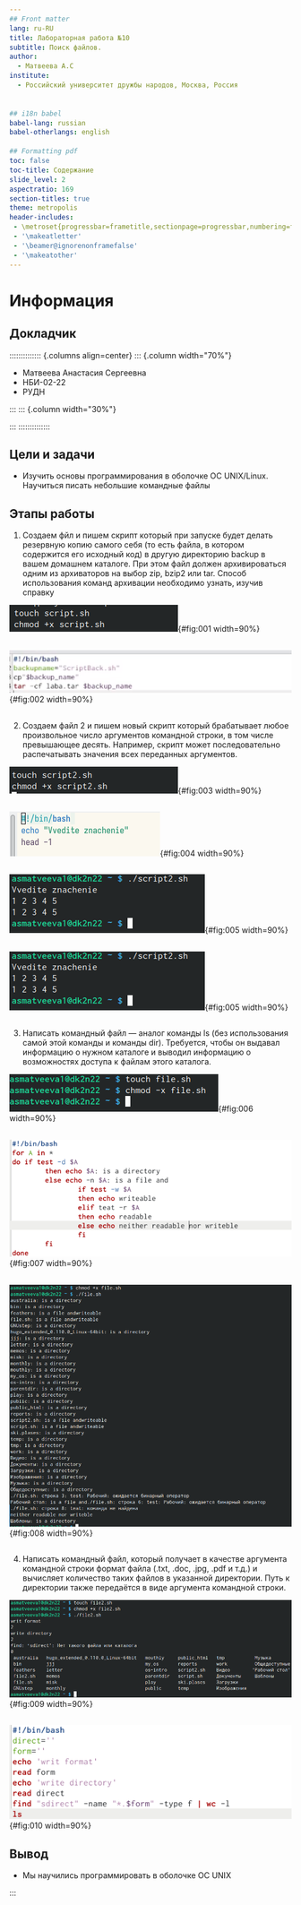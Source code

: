 ```yaml
---
## Front matter
lang: ru-RU
title: Лабораторная работа №10
subtitle: Поиск файлов.
author:
  - Матвеева А.С
institute:
  - Российский университет дружбы народов, Москва, Россия


## i18n babel
babel-lang: russian
babel-otherlangs: english

## Formatting pdf
toc: false
toc-title: Содержание
slide_level: 2
aspectratio: 169
section-titles: true
theme: metropolis
header-includes:
 - \metroset{progressbar=frametitle,sectionpage=progressbar,numbering=fraction}
 - '\makeatletter'
 - '\beamer@ignorenonframefalse'
 - '\makeatother'
---
```


# Информация

## Докладчик

:::::::::::::: {.columns align=center}
::: {.column width="70%"}

  * Матвеева Анастасия Сергеевна 
  * НБИ-02-22
  * РУДН 


:::
::: {.column width="30%"}



:::
::::::::::::::


## Цели и задачи

- Изучить основы программирования в оболочке ОС UNIX/Linux. Научиться писать небольшие командные файлы


## Этапы работы

1. Создаем фйл и пишем скрипт который при запуске будет делать резервную копию самого себя (то есть файла, в котором содержится его исходный код) в другую директорию backup в вашем домашнем каталоге. При этом файл должен архивироваться одним из архиваторов на выбор zip, bzip2 или tar. Способ использования команд архивации необходимо узнать, изучив справку

![...](image/1.png){#fig:001 width=90%}

##

![...](image/2.png){#fig:002 width=90%}

##

2. Создаем файл 2 и пишем новый скрипт который брабатывает любое произвольное число аргументов командной строки, в том числе превышающее десять. Например, скрипт может последовательно распечатывать значения всех переданных аргументов.

![...](image/3.png){#fig:003 width=90%} 

##

![...](image/4.png){#fig:004 width=90%}

##

![...](image/5.png){#fig:005 width=90%}

##

![...](image/5.png){#fig:005 width=90%}

##

3. Написать командный файл — аналог команды ls (без использования самой этой команды и команды dir). Требуется, чтобы он выдавал информацию о нужном каталоге и выводил информацию о возможностях доступа к файлам этого каталога.

![...](image/6.png){#fig:006 width=90%}

##

![...](image/7.png){#fig:007 width=90%} 

##

![...](image/8.png){#fig:008 width=90%}

##

4. Написать командный файл, который получает в качестве аргумента командной строки формат файла (.txt, .doc, .jpg, .pdf и т.д.) и вычисляет количество таких файлов в указанной директории. Путь к директории также передаётся в виде аргумента командной строки.

![...](image/9.png){#fig:009 width=90%} 

##

![...](image/10.png){#fig:010 width=90%}

## Вывод 

- Мы научились программировать в оболочке OC UNIX

:::

